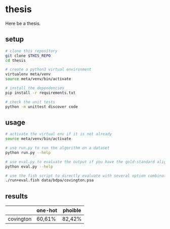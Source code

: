 # thesis

Here be a thesis.


## setup

```bash
# clone this repository
git clone $THIS_REPO
cd thesis

# create a python3 virtual environment
virtualenv meta/venv
source meta/venv/bin/activate

# install the dependencies
pip install -r requirements.txt

# check the unit tests
python -m unittest discover code
```


## usage

```bash
# activate the virtual env if it is not already
source meta/venv/bin/activate

# use run.py to run the algorithm on a dataset
python run.py --help

# use eval.py to evaluate the output if you have the gold-standard alignments
python eval.py --help

# use the fish script to directly evaluate with several option combinations
./run+eval.fish data/bdpa/covington.psa
```


## results

|           | one-hot | phoible |
|-----------|---------|---------|
| covington |  60,61% |  82,42% |
